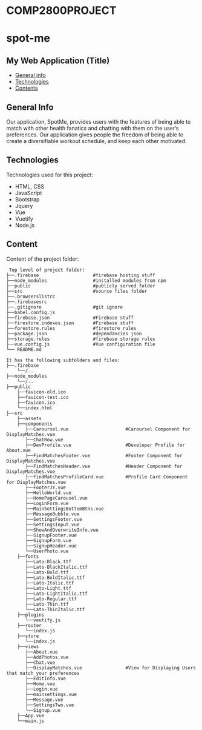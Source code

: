# COMP2800PROJECT

# spot-me

## My Web Application (Title)

* [General info](#general-info)
* [Technologies](#technologies)
* [Contents](#content)

## General Info
Our application, SpotMe, provides users with the features of being able to match with other health fanatics and chatting with them on the user’s preferences. Our application gives people the freedom of being able to create a diversifiable workout schedule, and keep each other motivated.
	
## Technologies
Technologies used for this project:
* HTML, CSS
* JavaScript
* Bootstrap 
* Jquery
* Vue
* Vuetify
* Node.js
	
## Content
Content of the project folder:

```
 Top level of project folder: 
├──.firebase                    #firebase hosting stuff
├──node_modules                 #installed modules from npm
├──public                       #publicly served folder
├──src                          #source files folder
├──.browserslistrc
├──.firebasesrc
├──.gitignore                   #git ignore
├──babel.config.js
├──firebase.json                #Firebase stuff
├──firestore.indexes.json       #Firebase stuff
├──forestore.rules              #firestore rules
├──package.json                 #dependancies json
├──storage.rules                #firebase storage rules
├──vue.config.js                #Vue configuration file
└── README.md

It has the following subfolders and files:
├──.firebase
    └──/..
├──node_modules
    └──/..
├──public
    ├──favicon-old.ico
    ├──favicon-test.ico
    ├──favicon.ico
    └──index.html
├──src
    ├──assets
    ├──components
       ├──Caroursel.vue                     #Caroursel Component for DisplayMatches.vue
       ├──ChatRow.vue
       ├──DevProfile.vue                    #Developer Profile for About.vue
       ├──FindMatchesFooter.vue             #Footer Component for DisplayMatches.vue
       ├──FindMatchesHeader.vue             #Header Component for DisplayMatches.vue
       ├──FindMatchesProfileCard.vue        #Profile Card Component for DisplayMatches.vue
       ├──FooterJY.vue
       ├──HelloWorld.vue
       ├──HomePageCarousel.vue
       ├──LoginForm.vue
       ├──MainSettingsBottomBtns.vue
       ├──MessageBubble.vue
       ├──SettingsFooter.vue
       ├──SettingsInput.vue
       ├──ShowAndOverwriteInfo.vue
       ├──SignupFooter.vue
       ├──SignupForm.vue
       ├──SignupHeader.vue
       └──UserPhoto.vue
    ├──fonts
       ├──Lato-Black.ttf
       ├──Lato-BlackItalic.ttf
       ├──Lato-Bold.ttf
       ├──Lato-BoldItalic.ttf
       ├──Lato-Italic.ttf
       ├──Lato-Light.ttf
       ├──Lato-LightItalic.ttf
       ├──Lato-Regular.ttf
       ├──Lato-Thin.ttf
       └──Lato-ThinItalic.ttf
    ├──plugins
       └──veutify.js
    ├──router
       └──index.js
    ├──store
       └──index.js
    ├──views
       ├──About.vue
       ├──AddPhotos.vue
       ├──Chat.vue
       ├──DisplayMatches.vue                #View for Displaying Users that match your preferences
       ├──EditInfo.vue
       ├──Home.vue
       ├──Login.vue
       ├──mainsettings.vue
       ├──Message.vue
       ├──SettingsTwo.vue
       └──Signup.vue
    ├──App.vue
    └──main.js
       

```
